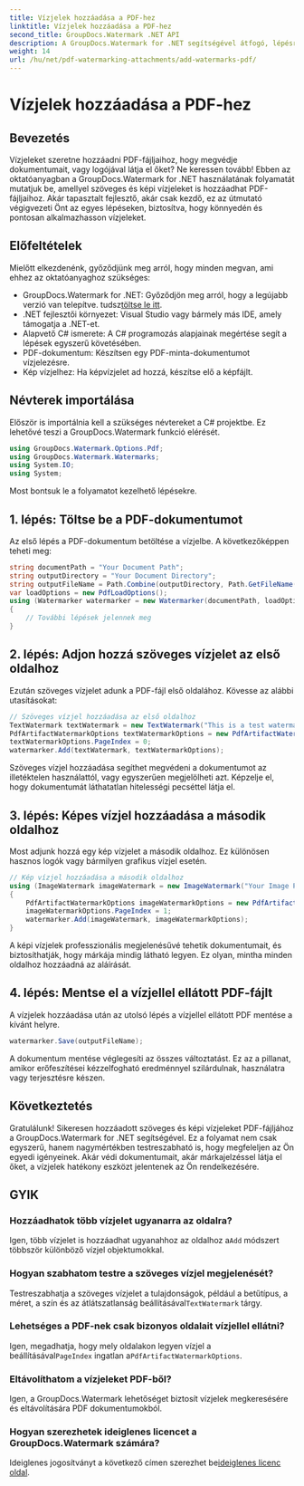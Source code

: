 ```yaml
---
title: Vízjelek hozzáadása a PDF-hez
linktitle: Vízjelek hozzáadása a PDF-hez
second_title: GroupDocs.Watermark .NET API
description: A GroupDocs.Watermark for .NET segítségével átfogó, lépésről lépésre szóló útmutatónkkal megtudhatja, hogyan adhat hozzá szöveges és képi vízjeleket PDF-fájljaihoz.
weight: 14
url: /hu/net/pdf-watermarking-attachments/add-watermarks-pdf/
---
```


# Vízjelek hozzáadása a PDF-hez

## Bevezetés
Vízjeleket szeretne hozzáadni PDF-fájljaihoz, hogy megvédje dokumentumait, vagy logójával látja el őket? Ne keressen tovább! Ebben az oktatóanyagban a GroupDocs.Watermark for .NET használatának folyamatát mutatjuk be, amellyel szöveges és képi vízjeleket is hozzáadhat PDF-fájljaihoz. Akár tapasztalt fejlesztő, akár csak kezdő, ez az útmutató végigvezeti Önt az egyes lépéseken, biztosítva, hogy könnyedén és pontosan alkalmazhasson vízjeleket.
## Előfeltételek
Mielőtt elkezdenénk, győződjünk meg arról, hogy minden megvan, ami ehhez az oktatóanyaghoz szükséges:
-  GroupDocs.Watermark for .NET: Győződjön meg arról, hogy a legújabb verzió van telepítve. tudsz[töltse le itt](https://releases.groupdocs.com/Watermark/net/).
- .NET fejlesztői környezet: Visual Studio vagy bármely más IDE, amely támogatja a .NET-et.
- Alapvető C# ismerete: A C# programozás alapjainak megértése segít a lépések egyszerű követésében.
- PDF-dokumentum: Készítsen egy PDF-minta-dokumentumot vízjelezésre.
- Kép vízjelhez: Ha képvízjelet ad hozzá, készítse elő a képfájlt.
## Névterek importálása
Először is importálnia kell a szükséges névtereket a C# projektbe. Ez lehetővé teszi a GroupDocs.Watermark funkció elérését.
```csharp
using GroupDocs.Watermark.Options.Pdf;
using GroupDocs.Watermark.Watermarks;
using System.IO;
using System;
```
Most bontsuk le a folyamatot kezelhető lépésekre.
## 1. lépés: Töltse be a PDF-dokumentumot
Az első lépés a PDF-dokumentum betöltése a vízjelbe. A következőképpen teheti meg:
```csharp
string documentPath = "Your Document Path";
string outputDirectory = "Your Document Directory";
string outputFileName = Path.Combine(outputDirectory, Path.GetFileName(documentPath));
var loadOptions = new PdfLoadOptions();
using (Watermarker watermarker = new Watermarker(documentPath, loadOptions))
{
    // További lépések jelennek meg
}
```
## 2. lépés: Adjon hozzá szöveges vízjelet az első oldalhoz
Ezután szöveges vízjelet adunk a PDF-fájl első oldalához. Kövesse az alábbi utasításokat:
```csharp
// Szöveges vízjel hozzáadása az első oldalhoz
TextWatermark textWatermark = new TextWatermark("This is a test watermark", new Font("Arial", 8));
PdfArtifactWatermarkOptions textWatermarkOptions = new PdfArtifactWatermarkOptions();
textWatermarkOptions.PageIndex = 0;
watermarker.Add(textWatermark, textWatermarkOptions);
```

Szöveges vízjel hozzáadása segíthet megvédeni a dokumentumot az illetéktelen használattól, vagy egyszerűen megjelölheti azt. Képzelje el, hogy dokumentumát láthatatlan hitelességi pecséttel látja el.
## 3. lépés: Képes vízjel hozzáadása a második oldalhoz
Most adjunk hozzá egy kép vízjelet a második oldalhoz. Ez különösen hasznos logók vagy bármilyen grafikus vízjel esetén.
```csharp
// Kép vízjel hozzáadása a második oldalhoz
using (ImageWatermark imageWatermark = new ImageWatermark("Your Image Path"))
{
    PdfArtifactWatermarkOptions imageWatermarkOptions = new PdfArtifactWatermarkOptions();
    imageWatermarkOptions.PageIndex = 1;
    watermarker.Add(imageWatermark, imageWatermarkOptions);
}
```

A képi vízjelek professzionális megjelenésűvé tehetik dokumentumait, és biztosíthatják, hogy márkája mindig látható legyen. Ez olyan, mintha minden oldalhoz hozzáadná az aláírását.
## 4. lépés: Mentse el a vízjellel ellátott PDF-fájlt
A vízjelek hozzáadása után az utolsó lépés a vízjellel ellátott PDF mentése a kívánt helyre.
```csharp
watermarker.Save(outputFileName);
```
A dokumentum mentése véglegesíti az összes változtatást. Ez az a pillanat, amikor erőfeszítései kézzelfogható eredménnyel szilárdulnak, használatra vagy terjesztésre készen.
## Következtetés
Gratulálunk! Sikeresen hozzáadott szöveges és képi vízjeleket PDF-fájljához a GroupDocs.Watermark for .NET segítségével. Ez a folyamat nem csak egyszerű, hanem nagymértékben testreszabható is, hogy megfeleljen az Ön egyedi igényeinek. Akár védi dokumentumait, akár márkajelzéssel látja el őket, a vízjelek hatékony eszközt jelentenek az Ön rendelkezésére.
## GYIK
### Hozzáadhatok több vízjelet ugyanarra az oldalra?
 Igen, több vízjelet is hozzáadhat ugyanahhoz az oldalhoz a`Add` módszert többször különböző vízjel objektumokkal.
### Hogyan szabhatom testre a szöveges vízjel megjelenését?
 Testreszabhatja a szöveges vízjelet a tulajdonságok, például a betűtípus, a méret, a szín és az átlátszatlanság beállításával`TextWatermark` tárgy.
### Lehetséges a PDF-nek csak bizonyos oldalait vízjellel ellátni?
 Igen, megadhatja, hogy mely oldalakon legyen vízjel a beállításával`PageIndex` ingatlan a`PdfArtifactWatermarkOptions`.
### Eltávolíthatom a vízjeleket PDF-ből?
Igen, a GroupDocs.Watermark lehetőséget biztosít vízjelek megkeresésére és eltávolítására PDF dokumentumokból.
### Hogyan szerezhetek ideiglenes licencet a GroupDocs.Watermark számára?
Ideiglenes jogosítványt a következő címen szerezhet be[ideiglenes licenc oldal](https://purchase.groupdocs.com/temporary-license/).